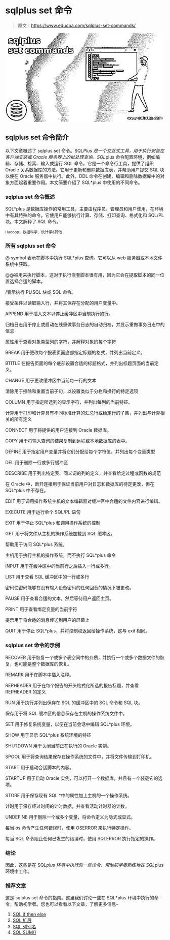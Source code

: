 # sqlplus set 命令

> 原文：<https://www.educba.com/sqlplus-set-commands/>

![sqlplus set commands](img/3ce894dc74b9f8895481d1cd0ecb1328.png)



## sqlplus set 命令简介

以下文章概述了 sqlplus set 命令。SQL*Plus 是一个交互式工具，用于执行安装在客户端安装或 Oracle 服务器上的批处理查询。SQL*plus 命令配置环境，例如编辑、存储、检索、输入或运行 SQL 命令。它是一个命令行工具，提供了组织 Oracle 关系数据库的方法。它用于更新和删除数据库表，并帮助用户提交 SQL 块以便在 Oracle 服务器中执行。此外，DDL 命令在创建、编辑和删除数据库中的对象方面起着重要作用。本文简要介绍了 SQL*plus 中使用的不同命令。

### sqlplus set 命令概述

SQL*plus 是数据库操作的常用工具，主要由程序员、管理员和用户使用，在环境中有其特殊的命令。它使用户能够执行计算、存储、打印查询、格式化和 SQL/PL 块。本文解释了 SQL 命令。

<small>Hadoop、数据科学、统计学&其他</small>

### 所有 sqlplus set 命令

@ symbol 表示在脚本中执行 SQL*plus 查询。它可以从 web 服务器或本地文件系统中获取。

@@被用来执行脚本，这对于执行嵌套脚本很有用，因为它会在提取脚本的同一位置选择合适的脚本。

/表示执行 PL\SQL 块或 SQL 命令。

接受条件以读取输入行，并将其保存在分配的用户变量中。

APPEND 用于插入文本以停止缓冲区中当前执行的行。

归档日志用于停止或启动在线重做事务日志的自动归档，并显示重做事务日志中的信息

属性用于查看对象类型列的字符，并解释对象的每个字符

BREAK 用于更改每个报表页面底部指定标题的格式，并列出当前定义。

BTITLE 在报告页面的每个底部设置合适的标题格式，并列出标题页面的当前定义。

CHANGE 用于更改缓冲区中当前每一行的文本

清除用于擦除和重置当前子句，以设置类似于分栏和换行的特定选项

COLUMN 用于指定所选列的显示字符，并列出每列的当前特征。

计算用于打印和计算具有不同标准计算的汇总行或给定行的子集，并列出与计算相关的所有定义

CONNECT 用于将提供的用户连接到 Oracle 数据库。

COPY 用于将输入查询的结果复制到远程或本地数据库的表中。

DEFINE 用于指定用户变量并将它们分配给每个字符值，并列出每个变量类型

DEL 用于删除一行或多行缓冲区

DESCRIBE 用于列出特定表、同义词的列的定义，并查看给定过程或函数的规范

在 Oracle 中，断开连接用于保证当前用户对日志和数据库的待定更改，但在 SQL*plus 中不存在。

EDIT 用于调用操作系统主机的文本编辑器对缓冲区中合适的文件内容进行编辑。

EXECUTE 用于运行单个 SQL/PL 语句

EXIT 用于停止 SQL*plus 和调用操作系统的控制

GET 用于将文件从主机的操作系统加载到 SQL 缓冲区。

帮助用于访问 SQL*plus 系统。

主机用于执行主机的操作系统，而不执行 SQL*plus 命令

INPUT 用于在缓冲区中的当前行之后插入一行或多行。

LIST 用于查看 SQL 缓冲区中的一行或多行

密码使密码能够在没有输入设备密码的任何回音的情况下被更改。

PAUSE 用于查看合适的文本，然后等待用户返回主页。

PRINT 用于查看绑定变量的当前字符

提示用于将合适的消息传送到用户的屏幕上

QUIT 用于停止 SQL*plus，并将控制权返回给操作系统，这与 exit 相同。

### sqlplus set 命令的示例

RECOVER 用于恢复一个或多个表空间中的介质，并执行一个或多个数据文件的恢复，也可能是整个数据库的恢复。

REMARK 用于在脚本中插入注释。

REPHEADER 用于在每个报告的开头格式化所选的报告标题，并查看 REPHEADER 的定义

RUN 用于执行并列出保存在 SQL 的缓冲区中的 SQL 命令和 SQL 块。

保存用于将 SQL 缓冲区的信息保存在主机的操作系统文件中。

SET 用于修复系统变量，以便在当前会话中编辑 SQL*plus 环境。

SHOW 用于显示 SQL*plus 系统环境的特征

SHUTDOWN 用于关闭当前正在执行的 Oracle 实例。

SPOOL 用于将查询结果保存在操作系统的文件中，并将文件传输到打印机。

START 用于启动合适脚本的内容。

STARTUP 用于启动 Oracle 实例，可以打开一个数据库，并且有一个装载它的选项。

STORE 用于保存现有 SQL *中的属性加上主机的一个操作系统。

计时用于保存经过时间的计时数据，并查看活动计时器的计数。

UNDEFINE 用于删除一个或多个变量，将命令定义为隐式或显式。

每当 os 命令产生任何错误时，使用 OSERROR 来执行特定操作。

每当 SQL 命令阻止任何已发生的错误时，使用 SQLERROR 执行指定的操作。

### 结论

因此，这些是在 SQL*plus 环境中执行的一些命令，帮助初学者熟练地在 SQL*plus 环境中工作。

### 推荐文章

这是 sqlplus set 命令的指南。这里我们讨论一些在 SQL*plus 环境中执行的命令，帮助初学者。您也可以看看以下文章，了解更多信息–

1.  [SQL if then else](https://www.educba.com/sql-if-then-else/)
2.  [SQL 扩展](https://www.educba.com/sql-extensions/)
3.  [SQL 列别名](https://www.educba.com/sql-column-alias/)
4.  [SQL SUM()](https://www.educba.com/sql-sum/)





